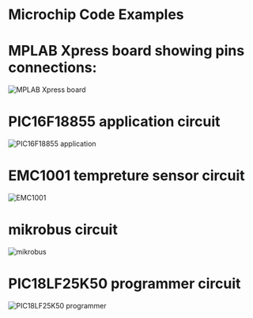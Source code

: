 # Microchip Code Examples

# MPLAB Xpress board showing pins connections:
![MPLAB Xpress board](https://s3-eu-west-1.amazonaws.com/microchip/mplabxpress.png)<br>
# PIC16F18855 application circuit
![PIC16F18855 application](https://s3-eu-west-1.amazonaws.com/microchip/application.png)<br>
# EMC1001 tempreture sensor circuit
![EMC1001](https://s3-eu-west-1.amazonaws.com/microchip/EMC1001.png)<br>
# mikrobus circuit
![mikrobus](https://s3-eu-west-1.amazonaws.com/microchip/mikrobus.png)<br>
# PIC18LF25K50 programmer circuit
![PIC18LF25K50 programmer](https://s3-eu-west-1.amazonaws.com/microchip/programmer.png)<br>
